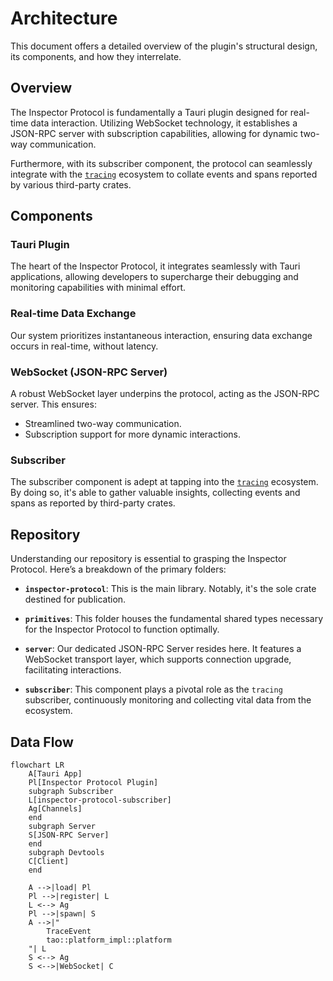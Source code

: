 # Architecture

This document offers a detailed overview of the plugin's structural design, its components, and how they interrelate.

## Overview

The Inspector Protocol is fundamentally a Tauri plugin designed for real-time data interaction. Utilizing WebSocket technology, it establishes a JSON-RPC server with subscription capabilities, allowing for dynamic two-way communication. 

Furthermore, with its subscriber component, the protocol can seamlessly integrate with the [`tracing`](https://crates.io/crates/tracing) ecosystem to collate events and spans reported by various third-party crates.

## Components

### **Tauri Plugin**
The heart of the Inspector Protocol, it integrates seamlessly with Tauri applications, allowing developers to supercharge their debugging and monitoring capabilities with minimal effort.

### **Real-time Data Exchange**
Our system prioritizes instantaneous interaction, ensuring data exchange occurs in real-time, without latency.

### **WebSocket (JSON-RPC Server)**
A robust WebSocket layer underpins the protocol, acting as the JSON-RPC server. This ensures:
   - Streamlined two-way communication.
   - Subscription support for more dynamic interactions.

### Subscriber
The subscriber component is adept at tapping into the [`tracing`](https://crates.io/crates/tracing) ecosystem. By doing so, it's able to gather valuable insights, collecting events and spans as reported by third-party crates.

## Repository

Understanding our repository is essential to grasping the Inspector Protocol. Here’s a breakdown of the primary folders:

- **`inspector-protocol`**: This is the main library. Notably, it's the sole crate destined for publication.

- **`primitives`**: This folder houses the fundamental shared types necessary for the Inspector Protocol to function optimally.

- **`server`**: Our dedicated JSON-RPC Server resides here. It features a WebSocket transport layer, which supports connection upgrade, facilitating interactions.

- **`subscriber`**: This component plays a pivotal role as the `tracing` subscriber, continuously monitoring and collecting vital data from the ecosystem.

## Data Flow

```mermaid
flowchart LR
    A[Tauri App]
    Pl[Inspector Protocol Plugin]
    subgraph Subscriber
    L[inspector-protocol-subscriber]
    Ag[Channels]
    end
    subgraph Server
    S[JSON-RPC Server]
    end
    subgraph Devtools
    C[Client]
    end

    A -->|load| Pl
    Pl -->|register| L
    L <--> Ag
    Pl -->|spawn| S
    A -->|"
        TraceEvent
        tao::platform_impl::platform
    "| L
    S <--> Ag
    S <-->|WebSocket| C
```
